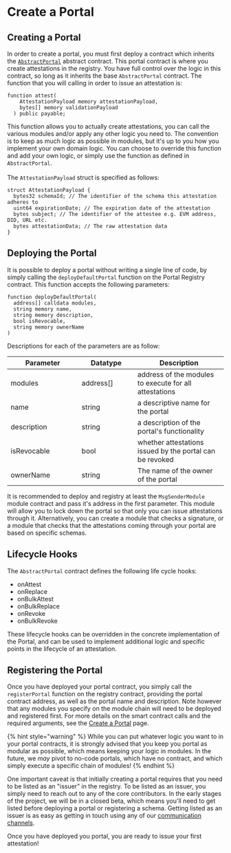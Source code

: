 # Create a Portal

## Creating a Portal

In order to create a portal, you must first deploy a contract which inherits the [`AbstractPortal`](https://github.com/Consensys/linea-attestation-registry/blob/cd8f14463d5e96718b021bb3f66a9467e7c0ea3a/src/interface/AbstractPortal.sol) abstract contract.  This portal contract is where you create attestations in the registry.  You have full control over the logic in this contract, so long as it inherits the base `AbstractPortal` contract.  The function that you will calling in order to issue an attestation is:

```solidity
function attest(
    AttestationPayload memory attestationPayload,
    bytes[] memory validationPayload
  ) public payable;
```

This function allows you to actually create attestations, you can call the various modules and/or apply any other logic you need to.  The convention is to keep as much logic as possible in modules, but it's up to you how you implement your own domain logic.  You can choose to override this function and add your own logic, or simply use the function as defined in `AbstractPortal`.\
\
The `AttestationPayload` struct is specified as follows:

```solidity
struct AttestationPayload {
  bytes32 schemaId; // The identifier of the schema this attestation adheres to
  uint64 expirationDate; // The expiration date of the attestation
  bytes subject; // The identifier of the attestee e.g. EVM address, DID, URL etc.
  bytes attestationData; // The raw attestation data
}
```

## Deploying the Portal

It is possible to deploy a portal without writing a single line of code, by simply calling the `deployDefaultPortal` function on the Portal Registry contract.  This function accepts the following parameters:

```solidity
function deployDefaultPortal(
  address[] calldata modules,
  string memory name,
  string memory description,
  bool isRevocable,
  string memory ownerName
)
```

Descriptions for each of the parameters are as follow:

<table><thead><tr><th width="149.33333333333331">Parameter</th><th width="114">Datatype</th><th>Description</th></tr></thead><tbody><tr><td>modules</td><td>address[]</td><td>address of the modules to execute for all attestations</td></tr><tr><td>name</td><td>string</td><td>a descriptive name for the portal</td></tr><tr><td>description</td><td>string</td><td>a description of the portal's functionality</td></tr><tr><td>isRevocable</td><td>bool</td><td>whether attestations issued by the portal can be revoked</td></tr><tr><td>ownerName</td><td>string</td><td>The name of the owner of the portal</td></tr></tbody></table>

It is recommended to deploy and registry at least the `MsgSenderModule` module contract and pass it's address in the first parameter.  This module will allow you to lock down the portal so that only you can issue attestations through it.  Alternatively, you can create a module that checks a signature, or a module that checks that the attestations coming through your portal are based on specific schemas.

## Lifecycle Hooks

The `AbstractPortal` contract defines the following life cycle hooks:

* onAttest
* onReplace
* onBulkAttest
* onBulkReplace
* onRevoke
* onBulkRevoke

These lifecycle hooks can be overridden in the concrete implementation of the Portal, and can be used to implement additional logic and specific points in the lifecycle of an attestation.

## Registering the Portal

Once you have deployed your portal contract, you simply call the `registerPortal` function on the registry contract, providing the portal contract address, as well as the portal name and description.  Note however that any modules you specify on the module chain will need to be deployed and registered first.  For more details on the smart contract calls and the required arguments, see the [Create a Portal](create-a-portal.md) page.

{% hint style="warning" %}
While you can put whatever logic you want to in your portal contracts, it is strongly advised that you keep you portal as modular as possible, which means keeping your logic in modules.  In the future, we _may_ pivot to no-code portals, which have no contract, and which simply execute a specific chain of modules!
{% endhint %}

One important caveat is that initially creating a portal requires that you need to be listed as an "issuer" in the registry.  To be listed as an issuer, you simply need to reach out to any of the core contributors.  In the early stages of the project, we will be in a closed beta, which means you'll need to get listed before deploying a portal or registering a schema. Getting listed as an issuer is as easy as getting in touch using any of our [communication channels](../../get-involved/get-in-touch.md).

Once you have deployed you portal, you are ready to issue your first attestation!
